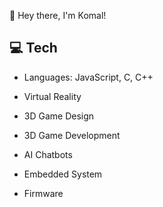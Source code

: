  🌟 Hey there, I'm Komal!

## 💻 Tech 

- Languages: JavaScript, C, C++ 

- Virtual Reality 
- 3D Game Design 
- 3D Game Development 
- AI Chatbots 
- Embedded System  
- Firmware 
